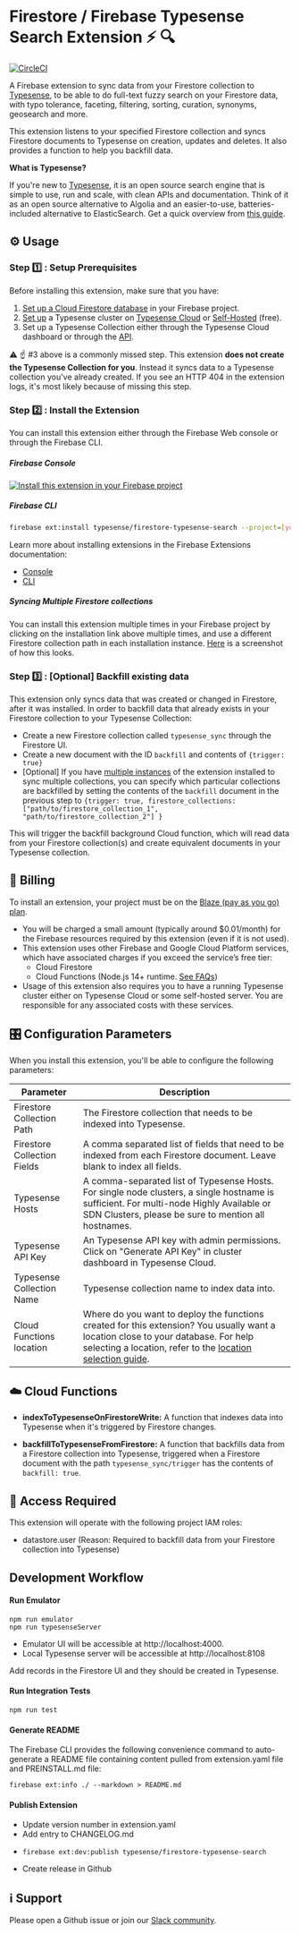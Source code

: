 # Firestore / Firebase Typesense Search Extension ⚡ 🔍 

[![CircleCI](https://circleci.com/gh/typesense/firestore-typesense-search.svg?style=shield)](https://circleci.com/gh/typesense/firestore-typesense-search)

A Firebase extension to sync data from your Firestore collection to [Typesense](https://typesense.org/), 
to be able to do full-text fuzzy search on your Firestore data, with typo tolerance, faceting, filtering, sorting, curation, synonyms, geosearch and more.

This extension listens to your specified Firestore collection and syncs Firestore documents to Typesense 
on creation, updates and deletes. It also provides a function to help you backfill data.

**What is Typesense?**

If you're new to [Typesense](https://typesense.org), it is an open source search engine that is simple to use, run and scale, with clean APIs and documentation. Think of it as an open source alternative to Algolia and an easier-to-use, batteries-included alternative to ElasticSearch. Get a quick overview from [this guide](https://typesense.org/docs/guide).


## ⚙️ Usage

### Step 1️⃣ : Setup Prerequisites

Before installing this extension, make sure that you have:

1. [Set up a Cloud Firestore database](https://firebase.google.com/docs/firestore/quickstart) in your Firebase project.
2. [Set up](https://typesense.org/docs/guide/install-typesense.html) a Typesense cluster on [Typesense Cloud](https://cloud.typesense.org) or [Self-Hosted](https://typesense.org/docs/guide/install-typesense.html#option-2-local-machine-self-hosting) (free).
3. Set up a Typesense Collection either through the Typesense Cloud dashboard or 
  through the [API](https://typesense.org/docs/latest/api/collections.html#create-a-collection).
  
⚠️ ☝️ #3 above is a commonly missed step. This extension **does not create the Typesense Collection for you**. Instead it syncs data to a Typesense collection you've already created. If you see an HTTP 404 in the extension logs, it's most likely because of missing this step. 

### Step 2️⃣ : Install the Extension 

You can install this extension either through the Firebase Web console or through the Firebase CLI.

##### Firebase Console

[![Install this extension in your Firebase project](https://www.gstatic.com/mobilesdk/210513_mobilesdk/install-extension.png "Install this extension in your Firebase project")][install-link]

[install-link]: https://console.firebase.google.com/project/_/extensions/install?ref=typesense/firestore-typesense-search

##### Firebase CLI

```bash
firebase ext:install typesense/firestore-typesense-search --project=[your-project-id]
```

Learn more about installing extensions in the Firebase Extensions documentation:

- [Console](https://firebase.google.com/docs/extensions/install-extensions?platform=console)
- [CLI](https://firebase.google.com/docs/extensions/install-extensions?platform=cli)

##### Syncing Multiple Firestore collections

You can install this extension multiple times in your Firebase project by clicking on the installation link above multiple times, and use a different Firestore collection path in each installation instance. [Here](https://github.com/typesense/firestore-typesense-search/issues/9#issuecomment-885940705) is a screenshot of how this looks.

### Step 3️⃣ : [Optional] Backfill existing data

This extension only syncs data that was created or changed in Firestore, after it was installed. In order to backfill data that already exists in your Firestore collection to your Typesense Collection:

- Create a new Firestore collection called `typesense_sync` through the Firestore UI.
- Create a new document with the ID `backfill` and contents of `{trigger: true}`
- [Optional] If you have [multiple instances](#syncing-multiple-firestore-collections) of the extension installed to sync multiple collections, you can specify which particular collections are backfilled by setting the contents of the `backfill` document in the previous step to `{trigger: true, firestore_collections: ["path/to/firestore_collection_1", "path/to/firestore_collection_2"] }`

This will trigger the backfill background Cloud function, which will read data from your Firestore collection(s) and create equivalent documents in your Typesense collection.

## 🧾 Billing

To install an extension, your project must be on the [Blaze (pay as you go) plan](https://firebase.google.com/pricing).

- You will be charged a small amount (typically around $0.01/month) for the Firebase resources required by this extension (even if it is not used).
- This extension uses other Firebase and Google Cloud Platform services, which have associated charges if you exceed the service’s free tier:
    - Cloud Firestore
    - Cloud Functions (Node.js 14+ runtime. [See FAQs](https://firebase.google.com/support/faq#expandable-24))
- Usage of this extension also requires you to have a running Typesense cluster either on Typesense Cloud or some 
  self-hosted server. You are responsible for any associated costs with these services.


## 🎛️ Configuration Parameters

When you install this extension, you'll be able to configure the following parameters:

| Parameter | Description |
|-----------|-------------|
| Firestore Collection Path | The Firestore collection that needs to be indexed into Typesense. |
| Firestore Collection Fields | A comma separated list of fields that need to be indexed from each Firestore document. Leave blank to index all fields. |
| Typesense Hosts | A comma-separated list of Typesense Hosts. For single node clusters, a single hostname is sufficient. For multi-node Highly Available or SDN Clusters, please be sure to mention all hostnames. | 
| Typesense API Key | An Typesense API key with admin permissions. Click on "Generate API Key" in cluster dashboard in Typesense Cloud. |
| Typesense Collection Name | Typesense collection name to index data into. |
| Cloud Functions location | Where do you want to deploy the functions created for this extension? You usually want a location close to your database. For help selecting a location, refer to the [location selection guide](https://firebase.google.com/docs/functions/locations). |



## ☁️ Cloud Functions

* **indexToTypesenseOnFirestoreWrite:** A function that indexes data into Typesense when it's triggered by Firestore changes.

* **backfillToTypesenseFromFirestore:** A function that backfills data from a Firestore collection into Typesense, triggered when a Firestore document with the path `typesense_sync/trigger` has the contents of `backfill: true`.


## 🔑 Access Required

This extension will operate with the following project IAM roles:

* datastore.user (Reason: Required to backfill data from your Firestore collection into Typesense)

## Development Workflow

#### Run Emulator

```shell
npm run emulator
npm run typesenseServer
```

- Emulator UI will be accessible at http://localhost:4000.
- Local Typesense server will be accessible at http://localhost:8108

Add records in the Firestore UI and they should be created in Typesense.

#### Run Integration Tests

```shell
npm run test
```

#### Generate README

The Firebase CLI provides the following convenience command to auto-generate a README file containing content
pulled from extension.yaml file and PREINSTALL.md file:

```shell
firebase ext:info ./ --markdown > README.md
```

#### Publish Extension

- Update version number in extension.yaml
- Add entry to CHANGELOG.md
- 
    ```shell
    firebase ext:dev:publish typesense/firestore-typesense-search
    ```
- Create release in Github

## ℹ️ Support

Please open a Github issue or join our [Slack community](https://join.slack.com/t/typesense-community/shared_invite/zt-mx4nbsbn-AuOL89O7iBtvkz136egSJg).
